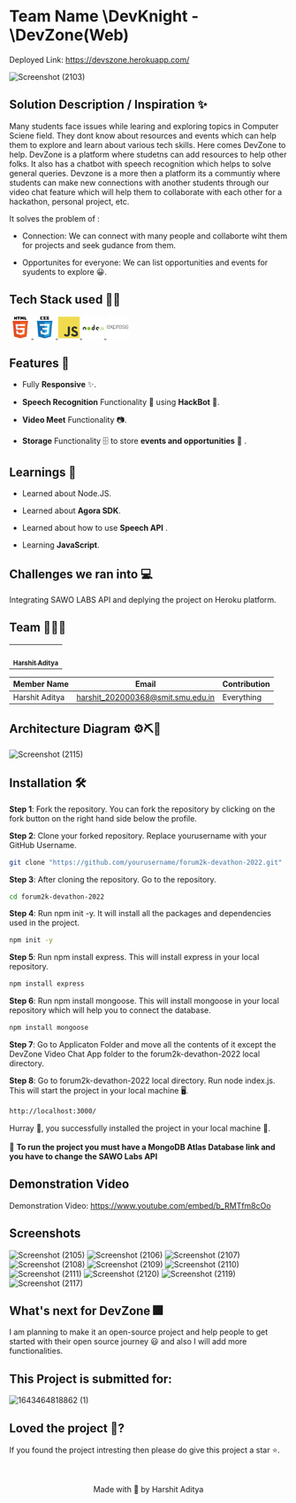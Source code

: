 # Team Name \DevKnight - \DevZone(Web)

Deployed Link: https://devszone.herokuapp.com/

![Screenshot (2103)](https://user-images.githubusercontent.com/71604531/153017463-9062e2d0-fb4a-4e37-8065-ec0736249f27.png)

## Solution Description / Inspiration ✨
Many students face issues while learing and exploring topics in Computer Sciene field. They dont know about resources and events which can help them to explore and learn about various tech skills. Here comes DevZone to help. DevZone is a platform where studetns can add resources to help other folks. It also has a chatbot with speech recognition which helps to solve general queries. Devzone is a more then a platform its a communtiy where students can make new connections with another students through our video chat feature which will help them to collaborate with each other for a hackathon, personal project, etc.

 It solves the problem of : 

- Connection: We can connect with many people and collaborte wiht them for projects and seek gudance from them.
  
- Opportunites for everyone: We can list opportunities and events for syudents to explore 😀. 
  
## Tech Stack used 👨‍💻
<p align="left"> 
  <a href="https://www.w3.org/html/" target="_blank"> <img src="https://raw.githubusercontent.com/devicons/devicon/master/icons/html5/html5-original-wordmark.svg" alt="html5" width="40" height="40"/> <a href="https://www.w3schools.com/css/" target="_blank"> <img src="https://raw.githubusercontent.com/devicons/devicon/master/icons/css3/css3-original-wordmark.svg" alt="css3" width="40" height="40"/> </a></a><a href="https://developer.mozilla.org/en-US/docs/Web/JavaScript" target="_blank"> <img src="https://raw.githubusercontent.com/devicons/devicon/master/icons/javascript/javascript-original.svg" alt="javascript" width="40" height="40"/> </a><a href="https://nodejs.org" target="_blank"> <img src="https://raw.githubusercontent.com/devicons/devicon/master/icons/nodejs/nodejs-original-wordmark.svg" alt="nodejs" width="40" height="40"/> </a> <a href="https://expressjs.com" target="_blank"> <img src="https://raw.githubusercontent.com/devicons/devicon/master/icons/express/express-original-wordmark.svg" alt="express" width="40" height="40"/> </a>     

  
## Features 🧰

- Fully **Responsive** ✨.
  
- **Speech Recognition** Functionality 💬 using **HackBot** 🤖. 
  
- **Video Meet** Functionality 📷. 

- **Storage** Functionality 🗄️ to store **events and opportunities** 📝 . 
  
  
## Learnings 📒
  
- Learned about Node.JS.
  
- Learned about **Agora SDK**.

- Learned about how to use **Speech API** .  

- Learning **JavaScript**. 
  
 ## Challenges we ran into 💻
 Integrating SAWO LABS API and deplying the project on Heroku platform. 
  
## Team 🧑‍🤝‍🧑
<table>
  <tr>
    <td align="center"><a href="https://github.com/HarshitAditya27"><img src="https://avatars.githubusercontent.com/u/71604531?s=400&u=6b32a3bb23a60837427c094e4e07ecdbb9a0c074&v=4" width="100px;" alt=""/> 
     <br /><sub><b>Harshit Aditya</b></sub></a><br /></td>
</tr>
</table>

|Member Name|Email|Contribution|
|-----------|-----|------------|
|Harshit Aditya|harshit_202000368@smit.smu.edu.in|Everything|

## Architecture Diagram ⚙️⛏️🔧  

![Screenshot (2115)](https://user-images.githubusercontent.com/71604531/153005241-24edb22e-6cbf-4e64-9c3e-6e8a3f44b1e4.png) 


## Installation 🛠️
  **Step 1**: Fork the repository. You can fork the repository by clicking on the fork button on the right hand side below the profile.<br> 
  
  **Step 2**: Clone your forked repository. Replace yourusername with your GitHub Username. 
  
  ```sh
git clone "https://github.com/yourusername/forum2k-devathon-2022.git"
``` 
  **Step 3**: After cloning the repository. Go to the repository. 
  
  ```sh
cd forum2k-devathon-2022
``` 
  **Step 4**: Run npm init -y. It will install all the packages and dependencies used in the project. 
  
  ```sh
npm init -y 
```
  **Step 5**: Run npm install express. This will install express in your local repository.  
  
  ```sh
npm install express 
``` 
  **Step 6**: Run npm install mongoose. This will install mongoose in your local repository which will help you to connect the database.
  
  ```sh
npm install mongoose 
``` 
  **Step 7**: Go to Applicaton Folder and move all the contents of it except the DevZone Video Chat App folder to the forum2k-devathon-2022 local directory.
  
 **Step 8**: Go to forum2k-devathon-2022 local directory. Run node index.js. This will start the project in your local machine 🖥️. 
  
  ```sh
 http://localhost:3000/
``` 
Hurray 🥳, you successfully installed the project in your local machine 🎉.  
  <br> 
  🚨 **To run the project you must have a MongoDB Atlas Database link and you have to change the SAWO Labs API** 
  
  ## Demonstration Video 
 Demonstration Video: https://www.youtube.com/embed/b_RMTfm8cOo
  
  ## Screenshots   
  ![Screenshot (2105)](https://user-images.githubusercontent.com/71604531/153017869-5ab9cbda-971b-4595-886c-81a78051c564.png)
![Screenshot (2106)](https://user-images.githubusercontent.com/71604531/153017936-17dc007c-01e9-425b-9f50-b992acf8b2d0.png)
![Screenshot (2107)](https://user-images.githubusercontent.com/71604531/153018077-13d0c679-45d4-4fcf-badd-c03b8ac63b69.png)
![Screenshot (2108)](https://user-images.githubusercontent.com/71604531/153018110-3c79dc15-2982-4dd0-8cc9-bdf2803a85a5.png)
![Screenshot (2109)](https://user-images.githubusercontent.com/71604531/153018131-aaf3937e-d7e5-45cb-a326-a40be50d94dd.png)
![Screenshot (2110)](https://user-images.githubusercontent.com/71604531/153018190-d07ba3ec-4633-4464-8b4a-99163158701a.png)
![Screenshot (2111)](https://user-images.githubusercontent.com/71604531/153017767-8be78a56-fd3b-4259-bda7-d42da8b01d68.png) 
![Screenshot (2120)](https://user-images.githubusercontent.com/71604531/153019237-0659cdf5-2934-41f8-9709-589bfd51de42.png)
![Screenshot (2119)](https://user-images.githubusercontent.com/71604531/153018927-f1035f99-9257-4a48-9781-d8c85b257a18.png)
![Screenshot (2117)](https://user-images.githubusercontent.com/71604531/153019440-c1c641b5-4952-419f-a385-8cda9465a209.png)

## What's next for DevZone 🎆
I am planning to make it an open-source project and help people to get started with their open source journey 😃 and also I will add more functionalities. 
 
## This Project is submitted for: 
![1643464818862 (1)](https://user-images.githubusercontent.com/71604531/153020527-79f66c25-d098-4565-aa05-2e68e27a5a7f.png)

## Loved the project 💖? 
  
  If you found the project intresting then please do give this project a star ⭐. 
  <br> <br> <br>
   <p align="center" width="100%">
   Made with 💖 by Harshit Aditya   
</p>


